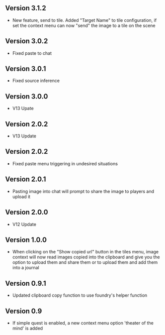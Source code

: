 ## Version 3.1.2
- New feature, send to tile. Added "Target Name" to tile configuration, if set the context menu can now "send" the image to a tile on the scene

## Version 3.0.2
- Fixed paste to chat

## Version 3.0.1
- Fixed source inference

## Version 3.0.0
- V13 Upate

## Version 2.0.2
- V13 Update

## Version 2.0.2
- Fixed paste menu triggering in undesired situations

## Version 2.0.1
- Pasting image into chat will prompt to share the image to players and upload it

## Version 2.0.0
- V12 Update

## Version 1.0.0
- When clicking on the "Show copied url" button in the tiles menu, image context will now read images copied into the clipboard and give you the option to upload them and share them or to upload them and add them into a journal

## Version 0.9.1
- Updated clipboard copy function to use foundry's helper function

## Version 0.9
- If simple quest is enabled, a new context menu option 'theater of the mind' is added

